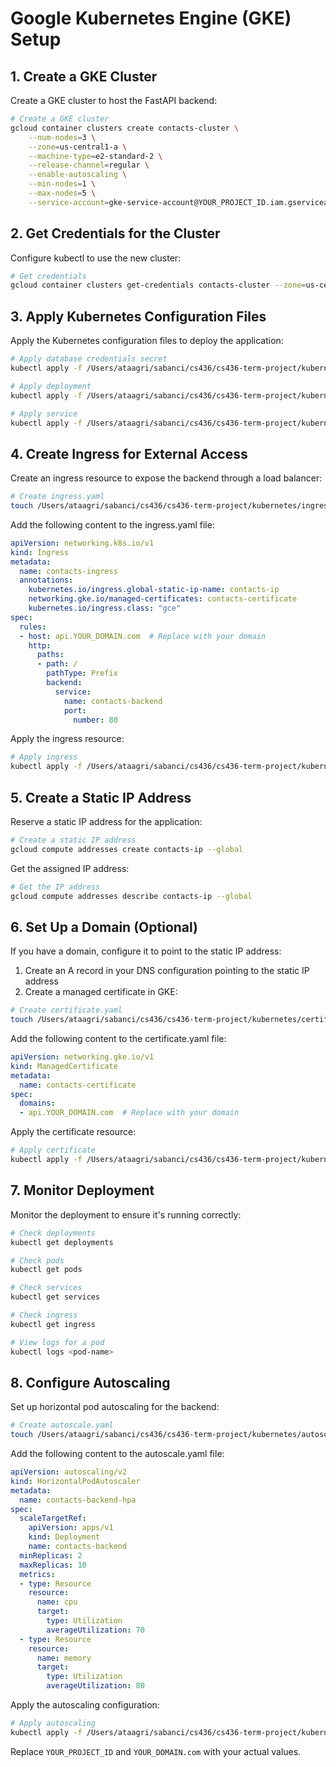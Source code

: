 # Google Kubernetes Engine (GKE) Setup

## 1. Create a GKE Cluster

Create a GKE cluster to host the FastAPI backend:

```bash
# Create a GKE cluster
gcloud container clusters create contacts-cluster \
    --num-nodes=3 \
    --zone=us-central1-a \
    --machine-type=e2-standard-2 \
    --release-channel=regular \
    --enable-autoscaling \
    --min-nodes=1 \
    --max-nodes=5 \
    --service-account=gke-service-account@YOUR_PROJECT_ID.iam.gserviceaccount.com
```

## 2. Get Credentials for the Cluster

Configure kubectl to use the new cluster:

```bash
# Get credentials
gcloud container clusters get-credentials contacts-cluster --zone=us-central1-a
```

## 3. Apply Kubernetes Configuration Files

Apply the Kubernetes configuration files to deploy the application:

```bash
# Apply database credentials secret
kubectl apply -f /Users/ataagri/sabanci/cs436/cs436-term-project/kubernetes/db-credentials.yaml

# Apply deployment
kubectl apply -f /Users/ataagri/sabanci/cs436/cs436-term-project/kubernetes/backend-deployment.yaml

# Apply service
kubectl apply -f /Users/ataagri/sabanci/cs436/cs436-term-project/kubernetes/backend-service.yaml
```

## 4. Create Ingress for External Access

Create an ingress resource to expose the backend through a load balancer:

```bash
# Create ingress.yaml
touch /Users/ataagri/sabanci/cs436/cs436-term-project/kubernetes/ingress.yaml
```

Add the following content to the ingress.yaml file:

```yaml
apiVersion: networking.k8s.io/v1
kind: Ingress
metadata:
  name: contacts-ingress
  annotations:
    kubernetes.io/ingress.global-static-ip-name: contacts-ip
    networking.gke.io/managed-certificates: contacts-certificate
    kubernetes.io/ingress.class: "gce"
spec:
  rules:
  - host: api.YOUR_DOMAIN.com  # Replace with your domain
    http:
      paths:
      - path: /
        pathType: Prefix
        backend:
          service:
            name: contacts-backend
            port:
              number: 80
```

Apply the ingress resource:

```bash
# Apply ingress
kubectl apply -f /Users/ataagri/sabanci/cs436/cs436-term-project/kubernetes/ingress.yaml
```

## 5. Create a Static IP Address

Reserve a static IP address for the application:

```bash
# Create a static IP address
gcloud compute addresses create contacts-ip --global
```

Get the assigned IP address:

```bash
# Get the IP address
gcloud compute addresses describe contacts-ip --global
```

## 6. Set Up a Domain (Optional)

If you have a domain, configure it to point to the static IP address:

1. Create an A record in your DNS configuration pointing to the static IP address
2. Create a managed certificate in GKE:

```bash
# Create certificate.yaml
touch /Users/ataagri/sabanci/cs436/cs436-term-project/kubernetes/certificate.yaml
```

Add the following content to the certificate.yaml file:

```yaml
apiVersion: networking.gke.io/v1
kind: ManagedCertificate
metadata:
  name: contacts-certificate
spec:
  domains:
  - api.YOUR_DOMAIN.com  # Replace with your domain
```

Apply the certificate resource:

```bash
# Apply certificate
kubectl apply -f /Users/ataagri/sabanci/cs436/cs436-term-project/kubernetes/certificate.yaml
```

## 7. Monitor Deployment

Monitor the deployment to ensure it's running correctly:

```bash
# Check deployments
kubectl get deployments

# Check pods
kubectl get pods

# Check services
kubectl get services

# Check ingress
kubectl get ingress

# View logs for a pod
kubectl logs <pod-name>
```

## 8. Configure Autoscaling

Set up horizontal pod autoscaling for the backend:

```bash
# Create autoscale.yaml
touch /Users/ataagri/sabanci/cs436/cs436-term-project/kubernetes/autoscale.yaml
```

Add the following content to the autoscale.yaml file:

```yaml
apiVersion: autoscaling/v2
kind: HorizontalPodAutoscaler
metadata:
  name: contacts-backend-hpa
spec:
  scaleTargetRef:
    apiVersion: apps/v1
    kind: Deployment
    name: contacts-backend
  minReplicas: 2
  maxReplicas: 10
  metrics:
  - type: Resource
    resource:
      name: cpu
      target:
        type: Utilization
        averageUtilization: 70
  - type: Resource
    resource:
      name: memory
      target:
        type: Utilization
        averageUtilization: 80
```

Apply the autoscaling configuration:

```bash
# Apply autoscaling
kubectl apply -f /Users/ataagri/sabanci/cs436/cs436-term-project/kubernetes/autoscale.yaml
```

Replace `YOUR_PROJECT_ID` and `YOUR_DOMAIN.com` with your actual values.